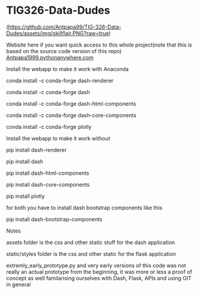# TIG326-Data-Dudes

(https://github.com/Antpapa99/TIG-326-Data-Dudes/assets/img/skillflair.PNG?raw=true)

Website here if you want quick access to this whole project(note that this is based on the source code version of this repo)
[Antpapa1999.pythonanywhere.com](https://antpapa1999.pythonanywhere.com/)

Install the webapp to make it work with Anaconda

conda install -c conda-forge dash-renderer 

conda install -c conda-forge dash 

conda install -c conda-forge dash-html-components 

conda install -c conda-forge dash-core-components

conda install -c conda-forge plotly

Install the webapp to make it work without

pip install dash-renderer

pip install dash  

pip install dash-html-components 

pip install dash-core-components

pip install plotly

for both you have to install dash bootstrap components like this

pip install dash-bootstrap-components

Notes

assets folder is the css and other static stuff for the dash application

static/styles folder is the css and other static for the flask application

extremly_early_prototype.py and very early versions of this code was not really an actual prototype from the beginning, it was more or less a proof of concept as well familarising ourselves with Dash, Flask, APIs and using GIT in general

